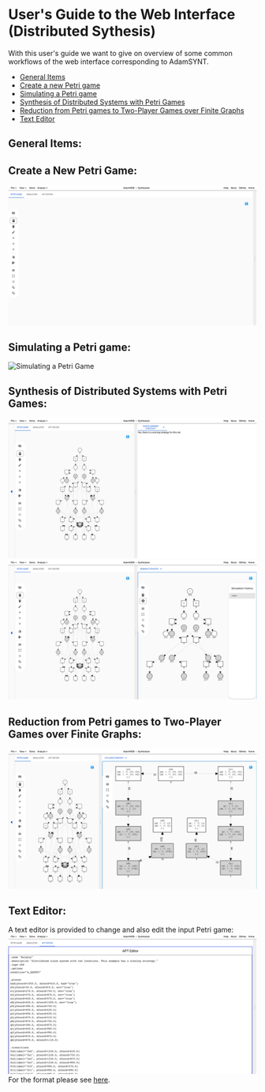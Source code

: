 User's Guide to the Web Interface (Distributed Sythesis)
========================================================

With this user's guide we want to give on overview of some common workflows of the web interface corresponding to AdamSYNT.

- [General Items](#GeneralItems)
- [Create a new Petri game](#CreateAPetriGame)
- [Simulating a Petri game](#SimulatingAPetriGame)
- [Synthesis of Distributed Systems with Petri Games](#SynthesisOfDistributedSystemsWithPetriGames)
- [Reduction from Petri games to Two-Player Games over Finite Graphs](#reduction)
- [Text Editor](#textEditor)


General Items:
--------------
<a name="GeneralItems"></a>

Create a New Petri Game:
------------------------
<a name="CreateAPetriGame"></a>
![Creating a New Petri Game](screenshots/synt_start.png)

Simulating a Petri game:
------------------------
<a name="SimulatingAPetriGame"></a>
![Simulating a Petri Game](screenshots/synt_simulation.png)

Synthesis of Distributed Systems with Petri Games:
--------------------------------------------------
<a name="SynthesisOfDistributedSystemsWithPetriGames"></a>

![Exists Winning Strategy](screenshots/synt_exstrat.png)
![Winning Strategy](screenshots/synt_strat.png)

Reduction from Petri games to Two-Player Games over Finite Graphs:
------------------------------------------------------------------
<a name="reduction"></a>
![Winning Strategy](screenshots/synt_twoplayer_strat.png)



Text Editor:
------------
<a name="textEditor"></a>
A text editor is provided to change and also edit the input Petri game:
![Text Editor](screenshots/synt_apt_editor.png)
For the format please see [here](https://uol.de/f/2/dept/informatik/ag/csd/adam/Format.pdf).
